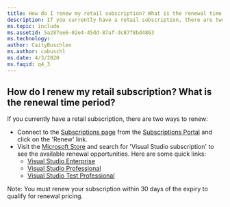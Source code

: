```yaml
---
title: How do I renew my retail subscription? What is the renewal time period?
description: If you currently have a retail subscription, there are two ways to renew:Connect to https://my.visualstudio.com/subscriptions and click...
ms.topic: include
ms.assetid: 5a287ee6-02e4-45dd-87af-dc87f8bd4863
ms.technology: 
author: CaityBuschlen
ms.author: cabuschl
ms.date: 4/3/2020
ms.faqid: q4_3
---
```


## How do I renew my retail subscription? What is the renewal time period?

If you currently have a retail subscription, there are two ways to renew:

- Connect to the [Subscriptions page](https://my.visualstudio.com/Subscriptions) from the [Subscriptions Portal](https://my.visualstudio.com/benefits) and click on the \'Renew\' link.
- Visit the [Microsoft Store](https://www.microsoft.com/store/b/home?rtc=1) and search for \'Visual Studio subscription\' to see the available renewal opportunities. Here are some quick links:
  - [Visual Studio Enterprise](https://www.microsoft.com/p/visual-studio-enterprise-subscription/dg7gmgf0dst4?activetab=pivot%3aoverviewtab)
  - [Visual Studio Professional](https://www.microsoft.com/p/visual-studio-professional-subscription/dg7gmgf0dst3?activetab=pivot%3aoverviewtab)
  - [Visual Studio Test Professional](https://www.microsoft.com/p/visual-studio-test-professional-subscription/dg7gmgf0dst6?activetab=pivot%3aoverviewtab)

Note: You must renew your subscription within 30 days of the expiry to qualify for renewal pricing.
